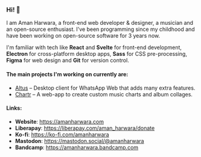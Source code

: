 ### Hi! 👋

I am Aman Harwara, a front-end web developer & designer, a musician and an open-source enthusiast. I've been programming since my childhood and have been working on open-source software for 3 years now.

I'm familiar with tech like **React** and **Svelte** for front-end development, **Electron** for cross-platform desktop apps, **Sass** for CSS pre-processing, **Figma** for web design and **Git** for version control.

#### The main projects I'm working on currently are:
- [Altus](https://github.com/amanharwara/altus) – Desktop client for WhatsApp Web that adds many extra features.
- [Chartr](https://github.com/amanharwara/chartr) – A web-app to create custom music charts and album collages.

#### Links:
- **Website**: https://amanharwara.com
- **Liberapay**: https://liberapay.com/aman_harwara/donate
- **Ko-fi**: https://ko-fi.com/amanharwara
- **Mastodon**: https://mastodon.social/@amanharwara
- **Bandcamp**: https://amanharwara.bandcamp.com
